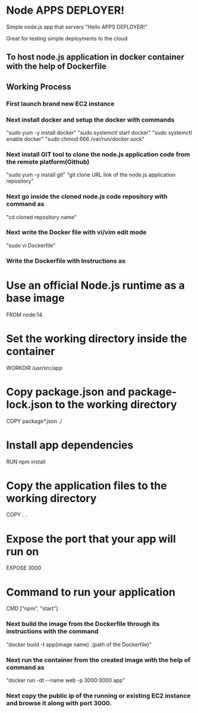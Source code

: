 # Node APPS DEPLOYER!

Simple node.js app that servers "Hello APPS DEPLOYER!"

Great for testing simple deployments to the cloud

## To host node.js application in docker container with the help of Dockerfile

## Working Process
### First launch brand new EC2 instance
### Next install docker and setup the docker with commands
   "sudo yum -y install docker"
   "sudo systemctl start docker"
   "sudo systemctl enable docker"
   "sudo chmod 666 /var/run/docker.sock"
### Next install GIT tool to clone the node.js application code from the remote platform(Github)
   "sudo yum -y install git"
   "git clone URL link of the node.js application repository"
### Next go inside the cloned node.js code repository with command as
   "cd cloned repository name"
### Next write the Docker file with vi/vim edit mode
   "sudo vi Dockerfile"
### Write the Dockerfile with Instructions as 
# Use an official Node.js runtime as a base image
FROM node:14

# Set the working directory inside the container
WORKDIR /usr/src/app

# Copy package.json and package-lock.json to the working directory
COPY package*.json ./

# Install app dependencies
RUN npm install

# Copy the application files to the working directory
COPY . .

# Expose the port that your app will run on
EXPOSE 3000

# Command to run your application
CMD ["npm", "start"]

### Next build the image from the Dockerfile through its instructions with the command
  "docker build -t app(image name) .(path of the Dockerfile)"
### Next run the container from the created image with the help of command as
   "docker run -dt --name web -p 3000:3000 app"
### Next copy the public ip of the running or existing EC2 instance and browse it along with port 3000.   
